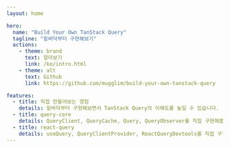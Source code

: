 ```yaml
---
layout: home

hero:
  name: "Build Your Own TanStack Query"
  tagline: "밑바닥부터 구현해보기"
  actions:
    - theme: brand
      text: 알아보기
      link: /ko/intro.html
    - theme: alt
      text: Github
      link: https://github.com/mugglim/build-your-own-tanstack-query

features:
  - title: 직접 만들어보는 경험
    details: 밑바닥부터 구현해보면서 TanStack Query의 이해도를 높일 수 있습니다.
  - title: query-core
    details: QueryClient, QueryCache, Query, QueryObserver를 직접 구현해봅니다.
  - title: react-query
    details: useQuery, QueryClientProvider, ReactQueryDevtools를 직접 구현해봅니다.
---
```

